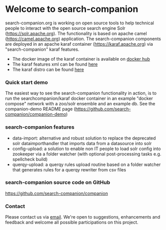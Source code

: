 # Welcome to search-companion

search-companion.org is working on open source tools to help technical people to interact with the open source search engine Solr (<a href="https://solr.apache.org" target="_blank">https://solr.apache.org</a>).
The functionality is based on apache camel (<a href="https://camel.apache.org" target="_blank">https://camel.apache.org</a>) application.
The search-companion components are deployed in an apache karaf container (<a href="https://karaf.apache.org" target="_blank">https://karaf.apache.org</a>) via "search-companion" karaf features.

- The docker image of the karaf container is available on <a href="https://hub.docker.com/repository/docker/searchcompanion/karaf" target="_blank">docker hub</a>
- The karaf features xml can be found <a href="https://mvn.search-companion.org/mvnrepo/companion/org/search-companion/companion-karaf-features/0.8.0/companion-karaf-features-0.8.0-features.xml/" target="_blank">here</a>
- The karaf distro can be found  <a href="https://mvn.search-companion.org/mvnrepo/companion/org/search-companion/companion-karaf/0.8.0/companion-karaf-0.8.0.tar.gz" target="_blank">here</a>

### Quick start demo
The easiest way to see the search-companion functionality in action, is to run the searchcompanion/karaf docker container in an example "docker compose" network with a zoo/solr ensemble and an example db.
See the companion-demo README page (<a href="https://github.com/search-companion/companion-demo" target="_blank">https://github.com/search-companion/companion-demo</a>)

### search-companion features

- data-import: alternative and robust solution to replace the deprecated solr dataimporthandler that imports data from a datasource into solr
- config-upload: a solution to enable non IT people to load solr config into zookeeper via a folder watcher (with optional post-processing tasks e.g. spellcheck build)
- querqy-upload: a querqy rules upload routine based on a folder watcher that generates rules for a querqy rewriter from csv files

### search-companion source code on GitHub

<a href="https://github.com/search-companion/companion" target="_blank">https://github.com/search-companion/companion</a>

### Contact

Please contact us via [email](mailto:info@search-companion.org).
We're open to suggestions, enhancements and feedback and welcome all possible participations on this project.
